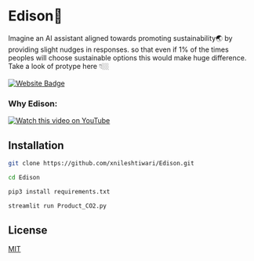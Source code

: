 # Edison🌱

Imagine an AI assistant aligned towards promoting sustainability🌏 by providing slight nudges in responses.
so that even if 1% of the times peoples will choose sustainable options this would make huge difference.
<br/>
Take a look of protype here 👇🏼 <br/>
<br/>
[![Website Badge](https://img.shields.io/badge/Website-https://edison.streamlit.app/-blue?style=for-the-badge)](https://edison.streamlit.app/)

### Why Edison:
[![Watch this video on YouTube](https://github.com/user-attachments/assets/aa264ddf-378a-499c-b912-e999decfcb91)](https://youtu.be/2QcHn_w7flQ?si=98SXbW-_gTpYnZT1)





## Installation

```bash
git clone https://github.com/xnileshtiwari/Edison.git
```
```bash
cd Edison
```
```bash
pip3 install requirements.txt
```

```bash
streamlit run Product_CO2.py
```


## License

[MIT](https://choosealicense.com/licenses/mit/)



